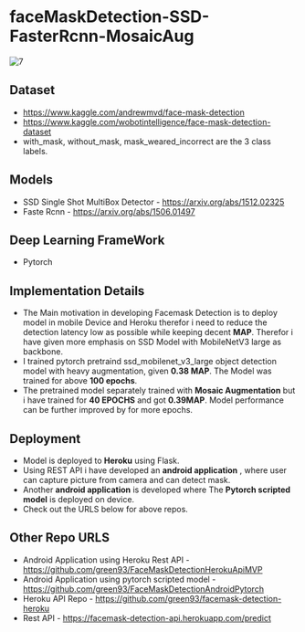 # faceMaskDetection-SSD-FasterRcnn-MosaicAug

![7](https://user-images.githubusercontent.com/27999714/137539103-859f0a81-a90c-4550-a44b-ca964bb0c2a2.png)


## Dataset
* https://www.kaggle.com/andrewmvd/face-mask-detection
* https://www.kaggle.com/wobotintelligence/face-mask-detection-dataset
* with_mask, without_mask, mask_weared_incorrect are the 3 class labels.

## Models
* SSD Single Shot MultiBox Detector - https://arxiv.org/abs/1512.02325
* Faste Rcnn - https://arxiv.org/abs/1506.01497

## Deep Learning FrameWork
* Pytorch

## Implementation Details
* The Main motivation in developing Facemask Detection is to deploy model in mobile Device and Heroku therefor i need to reduce the detection latency low as possible while keeping decent **MAP**.
Therefor i have given more emphasis on SSD Model with MobileNetV3 large as backbone. 
* I trained pytorch pretraind ssd_mobilenet_v3_large object detection model with heavy augmentation, given **0.38 MAP**. The Model was trained for above **100 epochs**. 
* The pretrained model separately trained with **Mosaic Augmentation** but i have trained for **40 EPOCHS** and got **0.39MAP**. Model performance can be further improved by for more epochs.

## Deployment
* Model is deployed to **Heroku** using Flask.
* Using REST API i have developed an **android application** , where user can capture picture from camera and can detect mask.
* Another **android application** is developed where The **Pytorch scripted model** is deployed on device.
* Check out the URLS below for above repos.

## Other Repo URLS
* Android Application using Heroku Rest API - https://github.com/green93/FaceMaskDetectionHerokuApiMVP
* Android Application using pytorch scripted model - https://github.com/green93/FaceMaskDetectionAndroidPytorch
* Heroku API Repo - https://github.com/green93/facemask-detection-heroku
* Rest API - https://facemask-detection-api.herokuapp.com/predict
